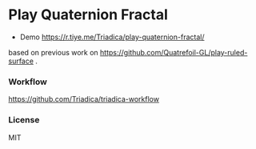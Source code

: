 # Play Quaternion Fractal

- Demo https://r.tiye.me/Triadica/play-quaternion-fractal/

based on previous work on https://github.com/Quatrefoil-GL/play-ruled-surface .

### Workflow

https://github.com/Triadica/triadica-workflow

### License

MIT
